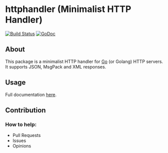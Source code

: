 # httphandler (Minimalist HTTP Handler)
[![Build Status](https://travis-ci.org/gbrlsnchs/httphandler.svg?branch=master)](https://travis-ci.org/gbrlsnchs/httphandler)
[![GoDoc](https://img.shields.io/badge/godoc-reference-blue.svg)](https://godoc.org/github.com/gbrlsnchs/httphandler)

## About
This package is a minimalist HTTP handler for [Go] (or Golang) HTTP servers.  
It supports JSON, MsgPack and XML responses.

## Usage
Full documentation [here].

## Contribution
### How to help:
- Pull Requests
- Issues
- Opinions

[Go]: https://golang.org
[here]: https://godoc.org/github.com/gbrlsnchs/httphandler
